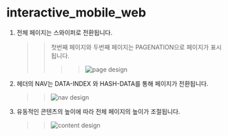 # interactive_mobile_web

1. 전체 페이지는 스와이퍼로 전환됩니다.
   > > 첫번째 페이지와 두번째 페이지는 PAGENATION으로 페이지가 표시됩니다.
   > >
   > > > > ![page design](./model.gif)
2. 헤더의 NAV는 DATA-INDEX 와 HASH-DATA를 통해 페이지가 전환됩니다.
   > > ![nav design](./nav.gif)
3. 유동적인 콘텐츠의 높이에 따라 전체 페이지의 높이가 조절됩니다.
   > > ![content design](./vvip.gif)
